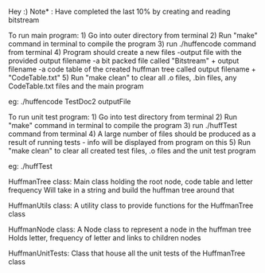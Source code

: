 Hey :)
Note* : Have completed the last 10% by creating and reading bitstream

To run main program: 
    1) Go into outer directory from terminal
    2) Run "make" command in terminal to compile the program
    3) run ./huffencode <inputFile> <output file> command from terminal
	4) Program should create a new files 
		-output file with the provided output filename
		-a bit packed file called "Bitstream" + output filename
		-a code table of the created huffman tree called output filename + "CodeTable.txt"
	5) Run "make clean" to clear all .o files, .bin files, any CodeTable.txt files and the main program
	
eg: ./huffencode TestDoc2 outputFile

To run unit test program: 
    1) Go into test directory from terminal
    2) Run "make" command in terminal to compile the program
    3) run ./huffTest command from terminal
	4) A large number of files should be produced as a result of running tests 
		- info will be displayed from program on this
	5) Run "make clean" to clear all created test files, .o files and the unit test program
	
eg: ./huffTest
	
HuffmanTree class:
	Main class holding the root node, code table and letter frequency
	Will take in a string and build the huffman tree around that
	
HuffmanUtils class:
	A utility class to provide functions for the HuffmanTree class
	
HuffmanNode class:
	A Node class to represent a node in the huffman tree
	Holds letter, frequency of letter and links to children nodes
	
HuffmanUnitTests:
	Class that house all the unit tests of the HuffmanTree class
	